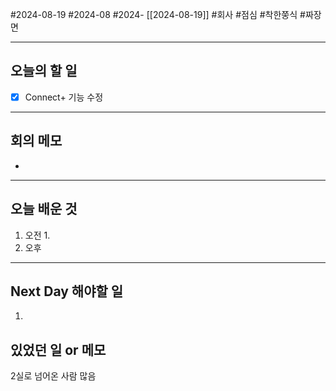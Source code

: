 #2024-08-19 #2024-08 #2024- [[2024-08-19]]
#회사 #점심 #착한쭝식 #짜장면

---
## 오늘의 할 일
- [x] Connect+ 기능 수정
---
## 회의 메모
- 
---
## 오늘 배운 것
1. 오전
    1. 
2. 오후

---
## Next Day 해야할 일
1. 


## 있었던 일 or 메모
2실로 넘어온 사람 많음